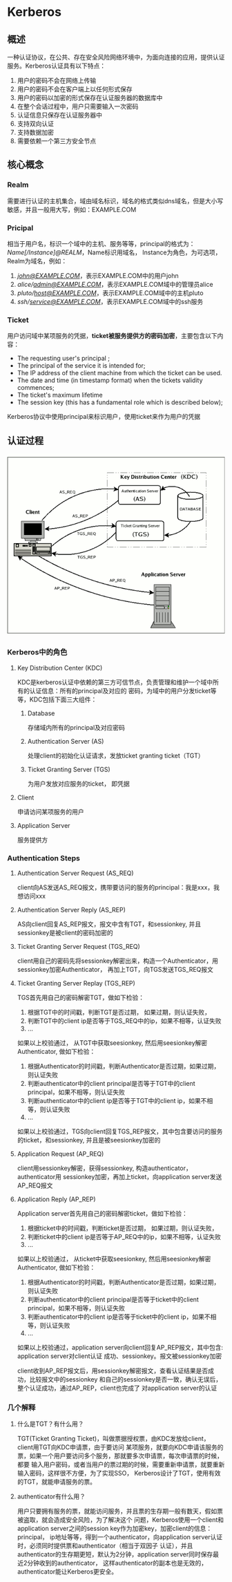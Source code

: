 # Kerberos

## 概述

一种认证协议，在公共、存在安全风险网络环境中，为面向连接的应用，提供认证服务。Kerberos认证具有以下特点：

1.  用户的密码不会在网络上传输
1.  用户的密码不会在客户端上以任何形式保存
1.  用户的密码以加密的形式保存在认证服务器的数据库中
1.  在整个会话过程中，用户只需要输入一次密码
1.  认证信息只保存在认证服务器中
1.  支持双向认证
1.  支持数据加密
1.  需要依赖一个第三方安全节点

## 核心概念

### Realm

需要进行认证的主机集合，域由域名标识，域名的格式类似dns域名，但是大小写敏感，并且一般用大写，例如：EXAMPLE.COM

### Pricipal

相当于用户名，标识一个域中的主机、服务等等，principal的格式为：*Name[/Instance]@REALM*，Name标识用域名，
Instance为角色，为可选项， Realm为域名，例如：

1.  *john@EXAMPLE.COM*，表示EXAMPLE.COM中的用户john 
1.  *alice/admin@EXAMPLE.COM*，表示EXAMPLE.COM域中的管理员alice
1.  *pluto/host@EXAMPLE.COM*，表示EXAMPLE.COM域中的主机pluto
1.  *ssh/service@EXAMPLE.COM*，表示EXAMPLE.COM域中的ssh服务  

### Ticket

用户访问域中某项服务的凭据，**ticket被服务提供方的密码加密**，主要包含以下内容：
*   The requesting user's principal ;
*   The principal of the service it is intended for;
*   The IP address of the client machine from which the ticket can be used. 
*   The date and time (in timestamp format) when the tickets validity commences;
*   The ticket's maximum lifetime
*   The session key (this has a fundamental role which is described below);

Kerberos协议中使用principal来标识用户，使用ticket来作为用户的凭据

## 认证过程

![](./media/kerberos_architecture.gif)

### Kerberos中的角色

1.  Key Distribution Center (KDC)

    KDC是kerberos认证中依赖的第三方可信节点，负责管理和维护一个域中所有的认证信息：所有的principal及对应的
    密码，为域中的用户分发ticket等等，KDC包括下面三大组件：

    1.  Database

        存储域内所有的principal及对应密码

    1.  Authentication Server (AS)

        处理client的初始化认证请求，发放ticket granting ticket（TGT）

    1.  Ticket Granting Server (TGS)

        为用户发放对应服务的ticket， 即凭据

1.  Client

    申请访问某项服务的用户

1.  Application Server

    服务提供方

### Authentication Steps

1.  Authentication Server Request (AS_REQ)

    client向AS发送AS_REQ报文，携带要访问的服务的principal：我是xxx，我想访问xxx

1.  Authentication Server Reply (AS_REP)

    AS向client回复AS_REP报文，报文中含有TGT，和sessionkey<TGS>, 并且sessionkey<TGS>是被client的密码加密的

1.  Ticket Granting Server Request (TGS_REQ)

    client用自己的密码先将sessionkey<TGS>解密出来，构造一个Authenticator，用sessionkey<TGS>加密Authenticator， 
    再加上TGT，向TGS发送TGS_REQ报文

1.  Ticket Granting Server Replay (TGS_REP)

    TGS首先用自己的密码解密TGT，做如下检验：
    
    1.  根据TGT中的时间戳，判断TGT是否过期， 如果过期，则认证失败，
    1.  判断TGT中的client ip是否等于TGS_REQ中的ip，如果不相等，认证失败
    1.  ...

    如果以上校验通过， 从TGT中获取seesionkey<TGS>, 然后用seesionkey<TGS>解密Authenticator, 做如下检验：
    
    1.  根据Authenticator的时间戳，判断Authenticator是否过期，如果过期，则认证失败
    1.  判断authenticator中的client principal是否等于TGT中的client principal，如果不相等，则认证失败
    1.  判断authenticator中的client ip是否等于TGT中的client ip，如果不相等，则认证失败
    1.  ...

    如果以上校验通过，TGS向client回复TGS_REP报文，其中包含要访问的服务的ticket，和sessionkey<ApplicationServer>,
    并且是被seesionkey<TGS>加密的

1.  Application Request (AP_REQ)

    client用sessionkey<TGS>解密，获得sessionkey<ApplicationServer>, 构造authenticator，authenticator用
    sessionkey<ApplicationServer>加密，再加上ticket，向application server发送AP_REQ报文

1.  Application Reply (AP_REP)

    Application server首先用自己的密码解密ticket，做如下检验：
    
    1.  根据ticket中的时间戳，判断ticket是否过期， 如果过期，则认证失败，
    1.  判断ticket中的client ip是否等于AP_REQ中的ip，如果不相等，认证失败
    1.  ...

    如果以上校验通过， 从ticket中获取seesionkey<ApplicationServer>, 然后用seesionkey<ApplicationServer>解密Authenticator, 做如下检验：
    
    1.  根据Authenticator的时间戳，判断Authenticator是否过期，如果过期，则认证失败
    1.  判断authenticator中的client principal是否等于ticket中的client principal，如果不相等，则认证失败
    1.  判断authenticator中的client ip是否等于ticket中的client ip，如果不相等，则认证失败
    1.  ...

    如果以上校验通过，application server向client回复AP_REP报文，其中包含: application server对client认证
    成功、sessionkey<ApplicationServer>。报文被sessionkey<ApplicationServer>加密

    client收到AP_REP报文后，用sessionkey<ApplicationServer>解密报文，查看认证结果是否成功，比较报文中的sessionkey<ApplicationServer>
    和自己的sessionkey<ApplicationServer>是否一致，确认无误后，整个认证成功，通过AP_REP，client也完成了
    对application server的认证

### 几个解释

1.  什么是TGT？有什么用？

    TGT(Ticket Granting Ticket)，叫做票据授权票，由KDC发放给client，client用TGT向KDC申请票，由于要访问
    某项服务，就要向KDC申请该服务的票，如果一个用户要访问多个服务，那就要多次申请票，每次申请票的时候，都要
    输入用户密码，或者当用户的票过期的时候，需要重新申请票，就要重新输入密码，这样很不方便，为了实现SSO，
    Kerberos设计了TGT，使用有效的TGT，就能申请服务的票。

1.  authenticator有什么用？

    用户只要拥有服务的票，就能访问服务，并且票的生存期一般有数天，假如票被盗取，就会造成安全风险，为了解决这个
    问题，Kerberos使用一个client和application server之间的session key作为加密key，加密client的信息：principal，
    ip地址等等，得到一个authenticator，向application server认证时，必须同时提供票和authenticator（相当于双因子
    认证），并且authenticator的生存期更短，默认为2分钟，application server同时保存最近2分钟收到的authenticator，
    这样authenticator的副本也是无效的，authenticator能让Kerberos更安全。
